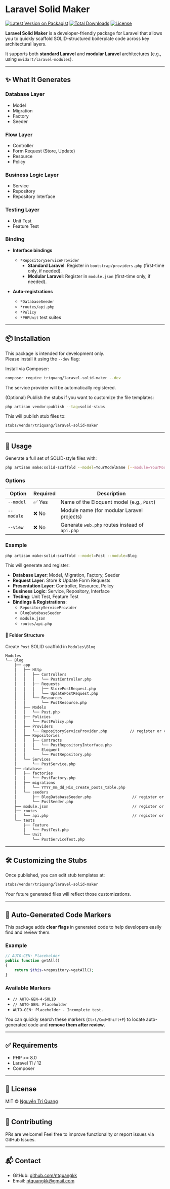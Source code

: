 # Laravel Solid Maker

[![Latest Version on Packagist](https://img.shields.io/packagist/v/triquang/laravel-solid-maker.svg?style=flat-square)](https://packagist.org/packages/triquang/laravel-solid-maker)
[![Total Downloads](https://img.shields.io/packagist/dt/triquang/laravel-solid-maker.svg?style=flat-square)](https://packagist.org/packages/triquang/laravel-solid-maker)
[![License](https://img.shields.io/packagist/l/triquang/laravel-solid-maker.svg?style=flat-square)](https://github.com/ntquangkk/laravel-solid-maker?tab=MIT-1-ov-file)

**Laravel Solid Maker** is a developer-friendly package for Laravel that allows you to quickly scaffold SOLID-structured boilerplate code across key architectural layers.

It supports both **standard Laravel** and **modular Laravel** architectures (e.g., using `nwidart/laravel-modules`).

---

## ✨ What It Generates

### Database Layer
- Model
- Migration
- Factory
- Seeder

### Flow Layer
- Controller
- Form Request (Store, Update)
- Resource
- Policy

### Business Logic Layer
- Service
- Repository
- Repository Interface

### Testing Layer
- Unit Test
- Feature Test

### Binding

- **Interface bindings**
  - `*RepositoryServiceProvider`  
    - **Standard Laravel**: Register in `bootstrap/providers.php` (first-time only, if needed).  
    - **Modular Laravel**: Register in `module.json` (first-time only, if needed).

- **Auto-registrations**
  - `*DatabaseSeeder`
  - `*routes/api.php`
  - `*Policy`
  - `*PHPUnit` test suites

---

## 📦 Installation

This package is intended for development only.  
Please install it using the `--dev` flag:

Install via Composer:

```bash
composer require triquang/laravel-solid-maker --dev
```

The service provider will be automatically registered.

(Optional) Publish the stubs if you want to customize the file templates:

```bash
php artisan vendor:publish --tag=solid-stubs
```

This will publish stub files to:

```bash
stubs/vendor/triquang/laravel-solid-maker
```

---

## 🚀 Usage

Generate a full set of SOLID-style files with:

```bash
php artisan make:solid-scaffold --model=YourModelName [--module=YourModuleName] [--view]
```

### Options

| Option     | Required | Description |
|------------|----------|-------------|
| `--model`  | ✅ Yes   | Name of the Eloquent model (e.g., `Post`) |
| `--module` | ❌ No    | Module name (for modular Laravel projects) |
| `--view`   | ❌ No    | Generate `web.php` routes instead of `api.php` |

### Example

```bash
php artisan make:solid-scaffold --model=Post --module=Blog
```

This will generate and register:

- **Database Layer**: Model, Migration, Factory, Seeder  
- **Request Layer**: Store & Update Form Requests  
- **Presentation Layer**: Controller, Resource, Policy  
- **Business Logic**: Service, Repository, Interface  
- **Testing**: Unit Test, Feature Test  
- **Bindings & Registrations**: 
  - `RepositoryServiceProvider`
  - `BlogDatabaseSeeder`
  - `module.json`
  - `routes/api.php`

#### 📁 Folder Structure

Create `Post` SOLID scaffold in `Modules\Blog`

```bash
Modules
└── Blog
    ├── app
    │   ├── Http
    │   │   ├── Controllers
    │   │   │   └── PostController.php
    │   │   ├── Requests
    │   │   │   ├── StorePostRequest.php
    │   │   │   └── UpdatePostRequest.php
    │   │   └── Resources
    │   │       └── PostResource.php
    │   ├── Models
    │   │   └── Post.php
    │   ├── Policies
    │   │   └── PostPolicy.php
    │   ├── Providers
    │   │   └── RepositoryServiceProvider.php          // register or create
    │   ├── Repositories
    │   │   ├── Contracts
    │   │   │   └── PostRepositoryInterface.php
    │   │   └── Eloquent
    │   │       └── PostRepository.php
    │   └── Services
    │       └── PostService.php
    ├── database
    │   ├── factories
    │   │   └── PostFactory.php
    │   ├── migrations
    │   │   └── YYYY_mm_dd_His_create_posts_table.php
    │   └── seeders
    │       ├── BlogDatabaseSeeder.php                  // register or create
    │       └── PostSeeder.php
    ├── module.json                                     // register or create
    ├── routes
    │   └── api.php                                     // register or create
    └── tests
        ├── Feature
        │   └── PostTest.php
        └── Unit
            └── PostServiceTest.php
```

---

## 🛠 Customizing the Stubs

Once published, you can edit stub templates at:

```bash
stubs/vendor/triquang/laravel-solid-maker
```

Your future generated files will reflect those customizations.

---

## 🧭 Auto-Generated Code Markers

This package adds **clear flags** in generated code to help developers easily find and review them.

### Example

```php
// AUTO-GEN: Placeholder
public function getAll()
{
    return $this->repository->getAll();
}
```

### Available Markers

- `// AUTO-GEN-4-SOLID`
- `// AUTO-GEN: Placeholder`
- `AUTO-GEN: Placeholder - Incomplete test.`

You can quickly search these markers (`Ctrl/Cmd+Shift+F`) to locate auto-generated code and **remove them after review**.

---

## ✅ Requirements

- PHP >= 8.0
- Laravel 11 / 12
- Composer

---

## 📄 License

MIT © [Nguyễn Trí Quang](mailto:ntquangkk@gmail.com)

---

## 🙌 Contributing

PRs are welcome! Feel free to improve functionality or report issues via GitHub Issues.

---

## 📬 Contact

- GitHub: [github.com/ntquangkk](https://github.com/ntquangkk)
- Email: [ntquangkk@gmail.com](mailto:ntquangkk@gmail.com)